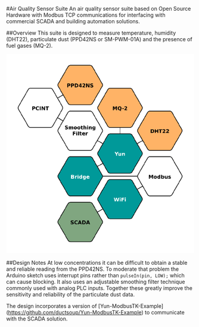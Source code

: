 #Air Quality Sensor Suite
An air quality sensor suite based on Open Source Hardware with Modbus TCP communications for interfacing with commercial SCADA and building automation solutions.

##Overview
This suite is designed to measure temperature, humidity (DHT22), particulate dust (PPD42NS or SM-PWM-01A) and the presence of fuel gases (MQ-2).

![AQSS Overview](/images/osh.png)

##Design Notes
At low concentrations it can be difficult to obtain a stable and reliable reading from the PPD42NS. To moderate that problem the Arduino sketch uses interrupt pins rather than `pulseIn(pin, LOW);` which can cause blocking. It also uses an adjustable smoothing filter technique commonly used with analog PLC inputs. Together these greatly improve the sensitivity and reliability of the particulate dust data.

The design incorporates a version of [Yun-ModbusTK-Example] (https://github.com/ductsoup/Yun-ModbusTK-Example) to communicate with the SCADA solution. 
